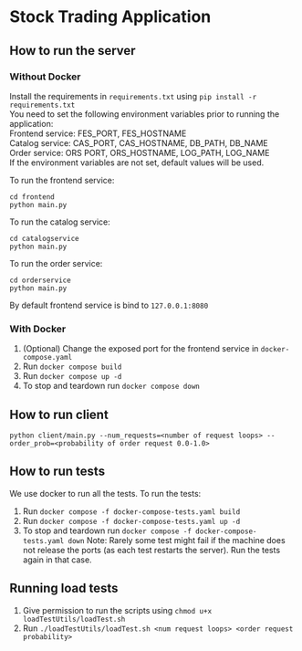# Stock Trading Application

## How to run the server

### Without Docker
Install the requirements in ```requirements.txt``` using ```pip install -r requirements.txt```   
You need to set the following environment variables prior to running the application:  
Frontend service: FES_PORT, FES_HOSTNAME  
Catalog service: CAS_PORT, CAS_HOSTNAME, DB_PATH, DB_NAME  
Order service: ORS PORT, ORS_HOSTNAME, LOG_PATH, LOG_NAME  
If the environment variables are not set, default values will be used.

To run the frontend service:  
```
cd frontend
python main.py
```

To run the catalog service:
```
cd catalogservice
python main.py
```

To run the order service:
```
cd orderservice
python main.py
```

By default frontend service is bind to ```127.0.0.1:8080```

### With Docker
1. (Optional) Change the exposed port for the frontend service in ```docker-compose.yaml```  
2. Run ```docker compose build```
3. Run ```docker compose up -d```
4. To stop and teardown run ```docker compose down```


## How to run client
```python client/main.py --num_requests=<number of request loops> --order_prob=<probability of order request 0.0-1.0>```

## How to run tests
We use docker to run all the tests. To run the tests:  
1. Run ```docker compose -f docker-compose-tests.yaml build```  
2. Run ```docker compose -f docker-compose-tests.yaml up -d```  
4. To stop and teardown run ```docker compose -f docker-compose-tests.yaml down```
Note: Rarely some test might fail if the machine does not release the ports (as each test restarts the server). Run the tests again in that case.

## Running load tests
1. Give permission to run the scripts using ```chmod u+x loadTestUtils/loadTest.sh```
2. Run ```./loadTestUtils/loadTest.sh <num request loops> <order request probability>```
